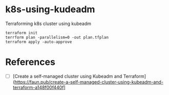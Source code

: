 # k8s-using-kudeadm
Terraforming k8s cluster using kubeadm

    terraform init
    terrform plan -parallelism=0 -out plan.tfplan
    terraform apply -auto-approve

# References

- [ ] [Create a self-managed cluster using Kubeadm and Terraform](https://faun.pub/create-a-self-managed-cluster-using-kubeadm-and-terraform-a148f00f440f]
